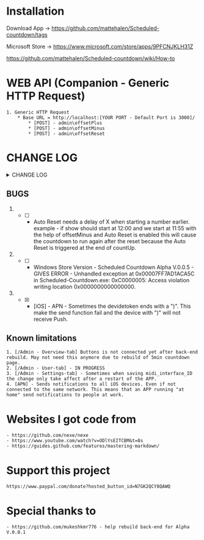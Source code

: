 # Installation
Download App -> https://github.com/mattehalen/Scheduled-countdown/tags

Microsoft Store -> https://www.microsoft.com/store/apps/9PFCNJKLH31Z

https://github.com/mattehalen/Scheduled-countdown/wiki/How-to

# WEB API (Companion - Generic HTTP Request)
    1. Generic HTTP Request
        * Base URL = http://localhost:[YOUR PORT - Default Port is 3000]/
            * [POST] - admin\offsetPlus
            * [POST] - admin\offsetMinus
            * [POST] - admin\offsetReset

# CHANGE LOG
<details>
  <summary>CHANGE LOG</summary>

## Alpha V.0.0.22 [2021-06-14]
    1."hardenedRuntime": true
## Alpha V.0.0.21 [2021-06-14]
    1. description
## Alpha V.0.0.20 [2021-06-13]
    1. [macOS] - Adding entitlements.mas - <key>com.apple.security.network.server</key> <true/> - TEST ONLY IF V.0.0.19 dosen't crash on startup at Apple.
## Alpha V.0.0.19 [2021-06-13]
    1. [macOS] - Removing entitlements.mas & entitlements.mas.inherit - <key>com.apple.security.network.server</key>
        <true/>
## Alpha V.0.0.18 [2021-06-11]
    1. Updated modules. Electron & Electron builder is now using Latest release.
    2. Remove folder EXTRAS
    3. Remove unused modules.
    4. [Back-end] - Created APN-notification.js and moved notification from alert.js to this file.
    5. [Back-end] - Separate all the create FOLDER into it's own .js file
## Alpha V.0.0.17 [2021-06-11]
    1. [MAIN WINDOW] - app.disableHardwareAcceleration()
## Alpha V.0.0.16 [2021-06-10]
    1. [macOS] - entitlements.mas - <key>com.apple.security.cs.disable-library-validation</key> <true/>
    2. [iOS] - APN - Added message to the sendNotification() in src/APN/index.js
## Alpha V.0.0.15 [2021-06-10]
    1. [Back-End] - Added "Headers" for part of Console.log to see whats triggering the log.
    2. -> REMOVED THIS ONE -> [macOS] - entitlements.mas & entitlements.mas.inherit - ITSAppUsesNonExemptEncryption changed to false
    3. [iOS] - APN - options-production changed to true
    4. [iOS] - APN - Now reads from the db-ios-tokens.json file and uses those inside the deviceTokens var.
    OBS !! when receiving token from iOS device. Sometime the Token ends with a ")". This make the token not work. Needs to remove the ")" in the token to get it to receive Push Notifications.
    5. [macOS] - entitlements.mas & entitlements.mas.inherit - <key>com.apple.security.network.server</key>
        <true/>
## Alpha V.0.0.14 [2021-06-09]
    1. install electron-log for logging to file
    2. [MAIN WINDOW] - Added Open log button
    3. [MAIN WINDOW] - Removikrying again to upload app to mac AppStore.
## Alpha V.0.0.13 [2021-06-07]
    1. Change entitlements -> com.apple.security.app-sandbox to FALSE &  "hardenedRuntime":false in package.json for test upload to Apple Store. WORKS on MAS-DEV.
    2. [AppStore Release] - Trying again to upload app to mac AppStore.
## Alpha V.0.0.12 [2021-06-04]
    1. Added Menu options to MAC version av app. Re-open Main Window & How to.
    2. [Back-end] - Added temporary fix for Re-open page. Now it only gives error but doesn't close app.
    3. [AppStore Release] - Trying again to upload app to mac AppStore.
## Alpha V.0.0.11 [2021-06-03]
    1. [Back-end] - APN now pushes to iOS devices but to all devices and not only local devices. THIS IS A KNOW BUG AND NEDS TO BE FIXED. 
    2. [AppStore Release] - Many changes made to try and find a way to upload the app to AppStore. USE MAS and send the pkg file from MAS with transporter to your App store connect.
## Alpha V.0.0.10 [2021-05-28]
    1.[Back-end] - Start adding support for APN (Apple Push Notification) server. 
    2.[Back-end] - Added Store iOS Token when an iOS device is connected. This is so the APN server knows what devices should receive the Notification.
## Alpha V.0.0.9 [2021-05-20]
    1.[MAIN WINDOW] - Fixed so Port input field is linked to the db-settings.json
    2.[Back-end] - fix GitHub HEAD on [MAIN WINDOW]
## Alpha V.0.0.8 [2021-05-17]
    1. [MAIN WINDOW] - Added AutoStart Button
## Alpha V.0.0.6 -> V.0.0.7
    1. Tried to make a Appstore version of the software but no luck yet. increase of version number due to not being able to use same version number on upload to Appstore.
## Alpha V.0.0.5 [2021-03-24]
    1. [src/services/admin-settings.js] - removed local date-string. Didn't save db-Backups on system with local date string using "/".
## Alpha V.0.0.4 [2021-03-19]
    1. [Main Window] - Added buttons to open / & /admin in default browser
    2. Test Submitted App to MicrosoftStore waiting approval
## Alpha V.0.0.3 [2021-03-08]
    1. [Main Window] - Remove Scrollers and added  resizable: false, autoHideMenuBar: true,
    2. [Main Window] - Fixed Bug where Save Port button didn't work after removing choose IP from selection of ip addresses.
## Alpha V.0.0.2 [2021-01-29]
    1. [Main Window] - start_server & stop_server now toggles between hidden and shown to prevent double pressing and to easier show if server is started or not.
    2. [/Admin - User-tab] - now lets you add and delete users. Users can then enter there page on url /users/"your-name" example /user/mathias.
    3. [/users/xxx] - 
       1. [Save - button] - Save the cue-list in users.json
       2. [Add new row - button] - Adds a new row to the cue-list with the title "Added Cue"
       3. [TimeCode is ON - button] - TBA
       4. [Hide Rows ON/OFF - button] - If TimeCode is running and rows are hidden you can push this to un hide All. Good when Capturing TC on rows.
    4. [Alert] - Now works on /watch and /countdown and /users/"your-name"
    5. [/admin - Alert - tab] - Added alertTime so you can chose how long the Alert should last.
## Alpha V.0.0.1 [2021-01-26]
    1. Rebuild of back-end - https://github.com/mukeshkmr776
    2. Implementing Electron for dist
    3. Creating SC-module for the clock & countdown part.



</details>


## BUGS
1. - [ ] -  Auto Reset needs a delay of X when starting a number earlier.
    example - if show should start at 12:00 and we start at 11:55 with the help of offsetMinus and Auto Reset is enabled this will cause the countdown to run again after the reset because the Auto Reset is triggered at the end of countUp. 
2. - [ ] -  Windows Store Version - Scheduled Countdown Alpha V.0.0.5 - GIVES ERROR - Unhandled exception at 0x00007FF7AD1ACA5C in Scheduled-Countdown.exe: 0xC0000005: Access violation writing location 0x0000000000000000.
3. - [X] -  [iOS] - APN - Sometimes the devidetoken ends with a ")". This make the send function fail and the device with ")" will not receive Push.

## Known limitations
    1. [/Admin - Overview-tab] Buttons is not connected yet after back-end rebuild. May not need this anymore due to rebuild of 5min countdown page.
    2. [/Admin - User-tab] - IN PROGRESS
    3. [/Admin - Settings-tab] - Sometimes when saving midi_interface_ID the change only take affect after a restart of the APP.
    4. [APN] - Sends notifications to all iOS devices. Even if not connected to the same network. This means that an APP running "at home" send notifications to people at work.
    
# Websites I got code from
    - https://github.com/nexe/nexe
    - https://www.youtube.com/watch?v=ODlYsEITCBM&t=8s
    - https://guides.github.com/features/mastering-markdown/


# Support this project
    https://www.paypal.com/donate?hosted_button_id=N7GK2QCY8QAWQ        

# Special thanks to
    - https://github.com/mukeshkmr776 - help rebuild back-end for Alpha V.0.0.1

